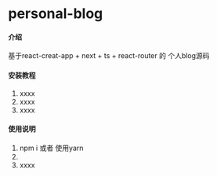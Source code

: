 # personal-blog

#### 介绍
基于react-creat-app + next + ts + react-router 的 个人blog源码




#### 安装教程

1.  xxxx
2.  xxxx
3.  xxxx

#### 使用说明

1.  npm i 或者 使用yarn 
2.  
3.  xxxx

